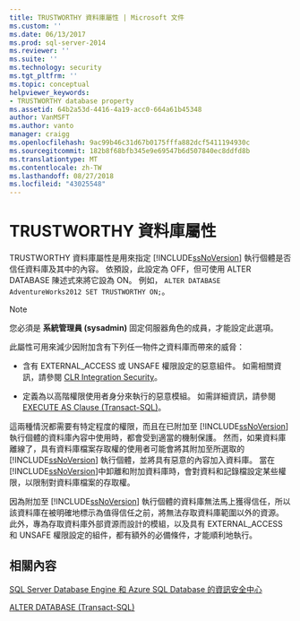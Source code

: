 ```yaml
---
title: TRUSTWORTHY 資料庫屬性 | Microsoft 文件
ms.custom: ''
ms.date: 06/13/2017
ms.prod: sql-server-2014
ms.reviewer: ''
ms.suite: ''
ms.technology: security
ms.tgt_pltfrm: ''
ms.topic: conceptual
helpviewer_keywords:
- TRUSTWORTHY database property
ms.assetid: 64b2a53d-4416-4a19-acc0-664a61b45348
author: VanMSFT
ms.author: vanto
manager: craigg
ms.openlocfilehash: 9ac99b46c31d67b0175fffa882dcf5411194930c
ms.sourcegitcommit: 182b8f68bfb345e9e69547b6d507840ec8ddfd8b
ms.translationtype: MT
ms.contentlocale: zh-TW
ms.lasthandoff: 08/27/2018
ms.locfileid: "43025548"
---
```

# <a name="trustworthy-database-property"></a>TRUSTWORTHY 資料庫屬性
  TRUSTWORTHY 資料庫屬性是用來指定 [!INCLUDE[ssNoVersion](../../includes/ssnoversion-md.md)] 執行個體是否信任資料庫及其中的內容。 依預設，此設定為 OFF，但可使用 ALTER DATABASE 陳述式來將它設為 ON。 例如， `ALTER DATABASE AdventureWorks2012 SET TRUSTWORTHY ON;`。  
  
> [!NOTE]  
>  您必須是 **系統管理員 (sysadmin)** 固定伺服器角色的成員，才能設定此選項。  
  
 此屬性可用來減少因附加含有下列任一物件之資料庫而帶來的威脅：  
  
-   含有 EXTERNAL_ACCESS 或 UNSAFE 權限設定的惡意組件。 如需相關資訊，請參閱 [CLR Integration Security](../clr-integration/security/clr-integration-security.md)。  
  
-   定義為以高階權限使用者身分來執行的惡意模組。 如需詳細資訊，請參閱 [EXECUTE AS Clause &#40;Transact-SQL&#41;](/sql/t-sql/statements/execute-as-clause-transact-sql)。  
  
 這兩種情況都需要有特定程度的權限，而且在已附加至 [!INCLUDE[ssNoVersion](../../includes/ssnoversion-md.md)] 執行個體的資料庫內容中使用時，都會受到適當的機制保護。 然而，如果資料庫離線了，具有資料庫檔案存取權的使用者可能會將其附加至所選取的 [!INCLUDE[ssNoVersion](../../includes/ssnoversion-md.md)] 執行個體，並將具有惡意的內容加入資料庫。 當在 [!INCLUDE[ssNoVersion](../../includes/ssnoversion-md.md)]中卸離和附加資料庫時，會對資料和記錄檔設定某些權限，以限制對資料庫檔案的存取權。  
  
 因為附加至 [!INCLUDE[ssNoVersion](../../includes/ssnoversion-md.md)] 執行個體的資料庫無法馬上獲得信任，所以該資料庫在被明確地標示為值得信任之前，將無法存取資料庫範圍以外的資源。 此外，專為存取資料庫外部資源而設計的模組，以及具有 EXTERNAL_ACCESS 和 UNSAFE 權限設定的組件，都有額外的必備條件，才能順利地執行。  
  
## <a name="related-content"></a>相關內容  
 [SQL Server Database Engine 和 Azure SQL Database 的資訊安全中心](security-center-for-sql-server-database-engine-and-azure-sql-database.md)  
  
 [ALTER DATABASE &#40;Transact-SQL&#41;](/sql/t-sql/statements/alter-database-transact-sql)  
  
  
